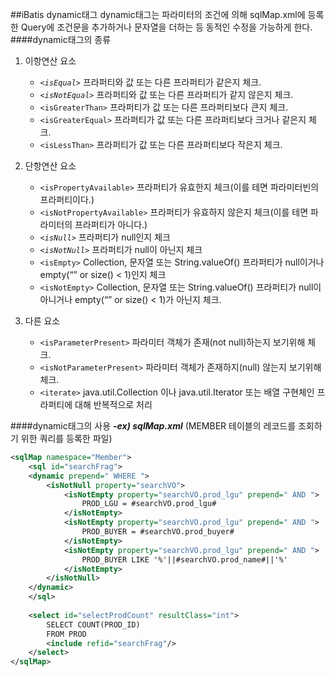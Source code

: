 ##iBatis dynamic태그
dynamic태그는 파라미터의 조건에 의해 sqlMap.xml에 등록한 Query에 조건문을 추가하거나 문자열을 더하는 등 동적인 수정을 가능하게 한다.
####dynamic태그의 종류
1. 이항연산 요소
	- *`<isEqual>`* 프라퍼티와 값 또는 다른 프라퍼티가 같은지 체크.
	- *`<isNotEqual>`* 프라퍼티와 값 또는 다른 프라퍼티가 같지 않은지 체크.
	- `<isGreaterThan>` 프라퍼티가 값 또는 다른 프라퍼티보다 큰지 체크.
	- `<isGreaterEqual>` 프라퍼티가 값 또는 다른 프라퍼티보다 크거나 같은지 체크.
	- `<isLessThan>` 프라퍼티가 값 또는 다른 프라퍼티보다 작은지 체크.
	
2. 단항연산 요소
	- `<isPropertyAvailable>` 프라퍼티가 유효한지 체크(이를 테면 파라미터빈의 프라퍼티이다.)
	- `<isNotPropertyAvailable>` 프라퍼티가 유효하지 않은지 체크(이를 테면 파라미터의 프라퍼티가 아니다.)
	- *`<isNull>`* 프라퍼티가 null인지 체크
	- *`<isNotNull>`* 프라퍼티가 null이 아닌지 체크
	- `<isEmpty>` Collection, 문자열 또는 String.valueOf() 프라퍼티가 null이거나 empty(“” or size() < 1)인지 체크
	- `<isNotEmpty>` Collection, 문자열 또는 String.valueOf() 프라퍼티가 null이 아니거나 empty(“” or size() < 1)가 아닌지 체크.

3. 다른 요소
	- `<isParameterPresent>` 파라미터 객체가 존재(not null)하는지 보기위해 체크.
	- `<isNotParameterPresent>` 파라미터 객체가 존재하지(null) 않는지 보기위해 체크.
	- `<iterate>` java.util.Collection 이나 java.util.Iterator 또는 배열 구현체인 프라퍼티에 대해 반복적으로 처리

####dynamic태그의 사용
***-ex) sqlMap.xml*** (MEMBER 테이블의 레코드를 조회하기 위한 쿼리를 등록한 파일)
```xml
<sqlMap namespace="Member">
	<sql id="searchFrag">
	<dynamic prepend=" WHERE ">
		<isNotNull property="searchVO">
			<isNotEmpty property="searchVO.prod_lgu" prepend=" AND ">
				PROD_LGU = #searchVO.prod_lgu#
			</isNotEmpty>
			<isNotEmpty property="searchVO.prod_lgu" prepend=" AND ">
				PROD_BUYER = #searchVO.prod_buyer#
			</isNotEmpty>
			<isNotEmpty property="searchVO.prod_lgu" prepend=" AND ">
				PROD_BUYER LIKE '%'||#searchVO.prod_name#||'%'
			</isNotEmpty>
		</isNotNull>
	</dynamic>
	</sql>
	
	<select id="selectProdCount" resultClass="int">
		SELECT COUNT(PROD_ID)
		FROM PROD
		<include refid="searchFrag"/>
	</select>
</sqlMap>
```